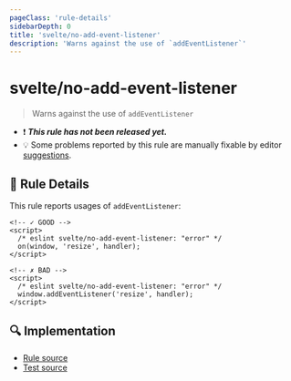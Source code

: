 ```yaml
---
pageClass: 'rule-details'
sidebarDepth: 0
title: 'svelte/no-add-event-listener'
description: 'Warns against the use of `addEventListener`'
---
```


# svelte/no-add-event-listener

> Warns against the use of `addEventListener`

- :exclamation: <badge text="This rule has not been released yet." vertical="middle" type="error"> **_This rule has not been released yet._** </badge>
- :bulb: Some problems reported by this rule are manually fixable by editor [suggestions](https://eslint.org/docs/developer-guide/working-with-rules#providing-suggestions).

## :book: Rule Details

This rule reports usages of `addEventListener`:

<!--eslint-skip-->

```svelte
<!-- ✓ GOOD -->
<script>
  /* eslint svelte/no-add-event-listener: "error" */
  on(window, 'resize', handler);
</script>
```

<!--eslint-skip-->

```svelte
<!-- ✗ BAD -->
<script>
  /* eslint svelte/no-add-event-listener: "error" */
  window.addEventListener('resize', handler);
</script>
```

## :mag: Implementation

- [Rule source](https://github.com/sveltejs/eslint-plugin-svelte/blob/main/packages/eslint-plugin-svelte/src/rules/no-add-event-listener.ts)
- [Test source](https://github.com/sveltejs/eslint-plugin-svelte/blob/main/packages/eslint-plugin-svelte/tests/src/rules/no-add-event-listener.ts)
